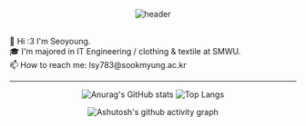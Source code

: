 
<div align="center">

![header](https://capsule-render.vercel.app/api?type=waving&color=FFCBCB&fontColor=708090&height=200&section=header&text=welcome&fontSize=90&desc=seoyoung%20github&descAlign=70&descAlignY=70)

</div>
<br/>
🐰 Hi :3 I'm Seoyoung.<br/>
🎓  I'm majored in IT Engineering / clothing & textile at SMWU.<br/>
📫 How to reach me: lsy783@sookmyung.ac.kr<br/>

***

<div align="center">

![Anurag's GitHub stats](https://github-readme-stats.vercel.app/api?username=imseoyoung&hide=contribs,prs&show_icons=true&theme=dracula&bg_color=FFFFFF&title_color=708090&text_color=708090&icon_color=FFCBCB) ![Top Langs](https://github-readme-stats.vercel.app/api/top-langs/?username=imseoyoung&layout=compact&title_color=708090)



![Ashutosh's github activity graph](https://github-readme-activity-graph.cyclic.app/graph?username=imseoyoung&theme=dracula&bg_color=FFFFFF&color=708090&line=8C8C8C&point=8C8C8C&area=true&hide_border=true)

<!--
**imseoyoung/imseoyoung** is a ✨ _special_ ✨ repository because its `README.md` (this file) appears on your GitHub profile.

Here are some ideas to get you started:

- 🔭 I’m currently working on ...
- 🌱 I’m currently learning ...
- 👯 I’m looking to collaborate on ...
- 🤔 I’m looking for help with ...
- 💬 Ask me about ...
- 📫 How to reach me: ...
- 😄 Pronouns: ...
- ⚡ Fun fact: ...
-->

</div>
